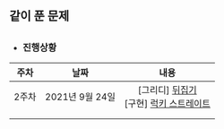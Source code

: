 ## 같이 푼 문제

##  

- ### 진행상황

| 주차  |      날짜       |                             내용                             |
| :---: | :-------------: | :----------------------------------------------------------: |
| 2주차 | 2021년 9월 24일 | [그리디] [뒤집기](https://www.acmicpc.net/problem/1439) <br/>[구현] [럭키 스트레이트]( https://www.acmicpc.net/problem/18406) |
|       |                 |                                                              |
|       |                 |                                                              |

